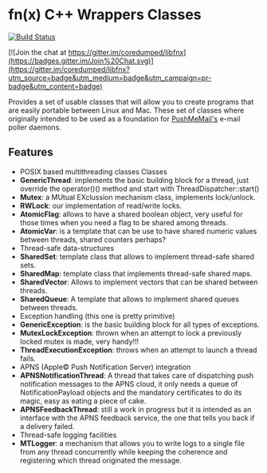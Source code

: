# fn(x) C++ Wrappers Classes

[![Build Status](https://travis-ci.org/coredumped/libfnx.svg?branch=master)](https://travis-ci.org/coredumped/libfnx)

[![Join the chat at https://gitter.im/coredumped/libfnx](https://badges.gitter.im/Join%20Chat.svg)](https://gitter.im/coredumped/libfnx?utm_source=badge&utm_medium=badge&utm_campaign=pr-badge&utm_content=badge)

Provides a set of usable classes that will allow you to create programs that are easily portable between Linux and Mac. These set of classes where originally intended to be used as a foundation for [PushMeMail's](https://itunes.apple.com/us/app/push-me-mail/id449511589?ls=1&mt=8) e-mail poller daemons.

## Features
* POSIX based multithreading classes
 Classes
 * **GenericThread**: implements the basic building block for a thread, just override the operator()() method and start with ThreadDispatcher::start()
 * **Mutex**: a MUtual EXclussion mechanism class, implements lock/unlock.
 * **RWLock**: our implementation of read/write locks.
 * **AtomicFlag**: allows to have a shared boolean object, very useful for those times when you need a flag to be shared among threads.
 * **AtomicVar**: is a template that can be use to have shared numeric values between threads, shared counters perhaps?
* Thread-safe data-structures
 * **SharedSet**: template class that allows to implement thread-safe shared sets.
 * **SharedMap**: template class that implements thread-safe shared maps.
 * **SharedVector**: Allows to implement vectors that can be shared between threads.
 * **SharedQueue**: A template that allows to implement shared queues between threads.
* Exception handling (this one is pretty primitive)
 * **GenericException**: is the basic building block for all types of exceptions.
 * **MutexLockException**: thrown when an attempt to lock a previously locked mutex is made, very handy!!!
 * **ThreadExecutionException**: throws when an attempt to launch a thread fails.
* APNS (Apple© Push Notification Server) integration
 * **APNSNotificationThread**: A thread that takes care of dispatching push notification messages to the APNS cloud, it only needs a queue of NotificationPayload objects and the mandatory certificates to do its magic, easy as eating a piece of cake.
 * **APNSFeedbackThread**: still a work in progress but it is intended as an interface with the APNS feedback service, the one that tells you back if a delivery failed.
* Thread-safe logging facilities
 * **MTLogger**: a mechanism that allows you to write logs to a single file from any thread concurrently while keeping the coherence and registering which thread originated the message.
